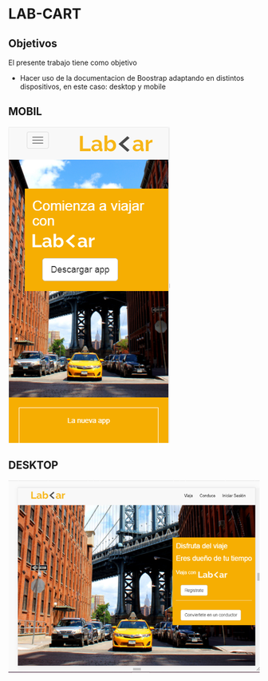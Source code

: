 # LAB-CART

## Objetivos
El presente trabajo tiene como objetivo
- Hacer uso de la documentacion de Boostrap adaptando en distintos dispositivos, en este caso: desktop y mobile

## MOBIL

![mobil](assets/images/mobile.png)

## DESKTOP
![mobil](assets/images/desktop.png)

